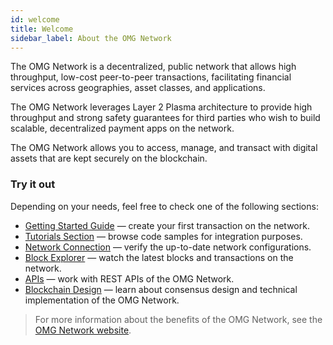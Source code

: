 ```yaml
---
id: welcome
title: Welcome
sidebar_label: About the OMG Network
---
```


The OMG Network is a decentralized, public network that allows high throughput, low-cost peer-to-peer transactions, facilitating financial services across geographies, asset classes, and applications.
 
The OMG Network leverages Layer 2 Plasma architecture to provide high throughput and strong safety guarantees for third parties who wish to build scalable, decentralized payment apps on the network. 
 
The OMG Network allows you to access, manage, and transact with digital assets that are kept securely on the blockchain. 
 
### Try it out
Depending on your needs, feel free to check one of the following sections:
- [Getting Started Guide](quick-start-webwallet) — create your first transaction on the network.
- [Tutorials Section](tutorials-intro) — browse code samples for integration purposes.
- [Network Connection](/environments) — verify the up-to-date network configurations.
- [Block Explorer](/network-connection-details) — watch the latest blocks and transactions on the network.
- [APIs](/api) — work with REST APIs of the OMG Network.
- [Blockchain Design](/blockchain-design) — learn about consensus design and technical implementation of the OMG Network.
 
> For more information about the benefits of the OMG Network, see the [OMG Network website](https://omg.network).